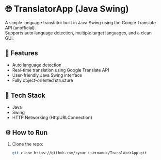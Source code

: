 # 🌐 TranslatorApp (Java Swing)

A simple language translator built in Java Swing using the Google Translate API (unofficial).  
Supports auto language detection, multiple target languages, and a clean GUI.

## 🚀 Features
- Auto language detection
- Real-time translation using Google Translate API
- User-friendly Java Swing interface
- Fully object-oriented structure

## 🧱 Tech Stack
- Java
- Swing
- HTTP Networking (HttpURLConnection)

## ⚙️ How to Run
1. Clone the repo:
   ```bash
   git clone https://github.com/<your-username>/TranslatorApp.git
